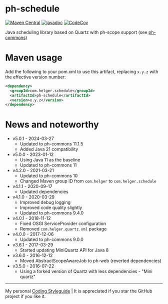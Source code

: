 # ph-schedule

[![Maven Central](https://maven-badges.herokuapp.com/maven-central/com.helger.schedule/ph-schedule-parent-pom/badge.svg)](https://maven-badges.herokuapp.com/maven-central/com.helger.schedule/ph-schedule-parent-pom) 
[![javadoc](https://javadoc.io/badge2/com.helger.schedule/ph-schedule-parent-pom/javadoc.svg)](https://javadoc.io/doc/com.helger.schedule/ph-schedule-parent-pom)
[![CodeCov](https://codecov.io/gh/phax/ph-schedule/branch/master/graph/badge.svg)](https://codecov.io/gh/phax/ph-schedule)

Java scheduling library based on Quartz with ph-scope support (see [ph-commons](https://github.com/phax/ph-commons))

# Maven usage

Add the following to your pom.xml to use this artifact, replacing `x.y.z` with the effective version number:

```xml
<dependency>
  <groupId>com.helger.schedule</groupId>
  <artifactId>ph-schedule</artifactId>
  <version>x.y.z</version>
</dependency>
```

# News and noteworthy

* v5.0.1 - 2024-03-27
    * Updated to ph-commons 11.1.5
    * Added Java 21 compatibility
* v5.0.0 - 2023-01-12
    * Using Java 11 as the baseline
    * Updated to ph-commons 11
* v4.2.0 - 2021-03-21
    * Updated to ph-commons 10
    * Changed Maven group ID from `com.helger` to `com.helger.schedule`
* v4.1.1 - 2020-09-17
    * Updated dependencies
* v4.1.0 - 2020-03-29
    * Improved debug logging
    * Improved code quality slightly
    * Updated to ph-commons 9.4.0
* v4.0.1 - 2018-11-12
    * Fixed OSGI ServiceProvider configuration
    * Removed `com.helger.quartz.xml` package
* v4.0.0 - 2017-12-06
    * Updated to ph-commons 9.0.0
* v3.6.1 - 2017-03-29
    * Started updating MiniQuartz API for Java 8
* v3.6.0 - 2016-12-12
    * Moved AbstractScopeAwareJob to ph-web (reverted dependencies)
* v3.5.0 - 2016-07-22
    * Using a forked version of Quartz with less dependencies - "Mini quartz"  

---

My personal [Coding Styleguide](https://github.com/phax/meta/blob/master/CodingStyleguide.md) |
It is appreciated if you star the GitHub project if you like it.